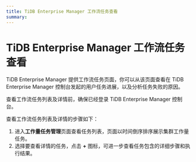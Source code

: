 ```yaml
---
title: TiDB Enterprise Manager 工作流任务查看
summary:
---
```


# TiDB Enterprise Manager 工作流任务查看

TiDB Enterprise Manager 提供工作流任务页面，你可以从该页面查看在 TiDB Enterprise Manager 控制台发起的用户任务进展，以及分析任务失败的原因。

查看工作流任务列表及详情前，确保已经登录 TiDB Enterprise Manager 控制台。

查看工作流任务列表及详情的步骤如下：

1. 进入**工作量任务管理**页面查看任务列表，页面以时间倒序排序展示集群工作量任务。
2. 选择要查看详情的任务，点击 **+** 图标，可进一步查看任务包含的详细步骤和执行结果。
